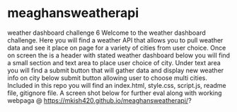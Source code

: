 # meaghansweatherapi

weather dashboard
challenge 6 
Welcome to the weather dashboard challenge. Here you will find a weather API that allows you to pull weather data and see it place on page for a variety of cities from user choice. Once on screen the is a header with stated weather dashboard below you will find a small section and text area to place user choice of city. Under text area you will find a submit button that will gather data and display new weather info on city below submit button allowing user to choose multi cities. Included in this repo you will find an index.html, style.css, script.js, readme file, gitignore file. A screen shot below for further eval along with working webpaga @ https://mkish420.github.io/meaghansweatherapi/?

